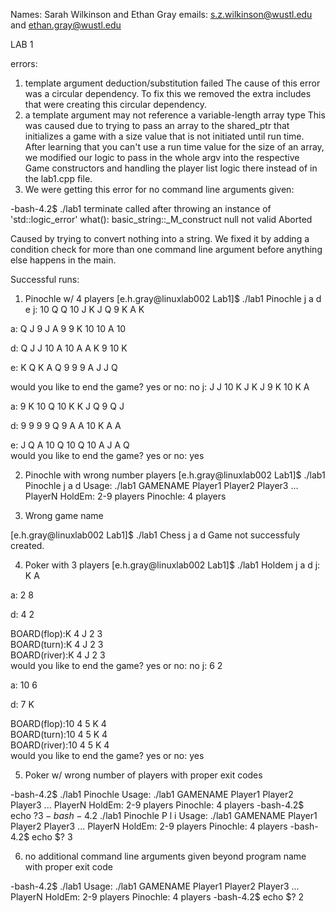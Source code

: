 Names: Sarah Wilkinson and Ethan Gray
emails: s.z.wilkinson@wustl.edu and ethan.gray@wustl.edu

LAB 1

errors: 
1. template argument deduction/substitution failed
The cause of this error was a circular dependency. To fix this we removed the extra includes that were creating this circular dependency.
2. a template argument may not reference a variable-length array type
This was caused due to trying to pass an array to the shared_ptr that initializes a game with a size value that is not initiated until run time.
After learning that you can't use a run time value for the size of an array, we modified our logic to pass in the whole argv into the respective
Game constructors and handling the player list logic there instead of in the lab1.cpp file.
3. We were getting this error for no command line arguments given:

-bash-4.2$ ./lab1
terminate called after throwing an instance of 'std::logic_error'
  what():  basic_string::_M_construct null not valid
Aborted

Caused by trying to convert nothing into a string.
We fixed it by adding a condition check for more than one command line argument before anything else happens in the main.


Successful runs:

1. Pinochle w/ 4 players
[e.h.gray@linuxlab002 Lab1]$ ./lab1 Pinochle j a d e
j: 10  Q  Q  10  J  K  J  Q  9  K  A  K  

a: Q  J  9  J  A  9  9  K  10  10  A  10  

d: Q  J  J  10  A  10  A  A  K  9  10  K  

e: K  Q  K  A  Q  9  9  9  A  J  J  Q  

would you like to end the game? yes or no: 
no
j: J  J  10  K  J  K  J  9  K  10  K  A  

a: 9  K  10  Q  10  K  K  J  Q  9  Q  J  

d: 9  9  9  9  Q  9  A  A  10  K  A  A  

e: J  Q  A  10  Q  10  Q  10  A  J  A  Q  
would you like to end the game? yes or no: 
yes

2. Pinochle with wrong number players
[e.h.gray@linuxlab002 Lab1]$ ./lab1 Pinochle j a d
Usage: ./lab1 GAMENAME Player1 Player2 Player3 ... PlayerN
HoldEm: 2-9 players
Pinochle: 4 players

3. Wrong game name

[e.h.gray@linuxlab002 Lab1]$ ./lab1 Chess j a d
Game not successfuly created.

4. Poker with 3 players
[e.h.gray@linuxlab002 Lab1]$ ./lab1 Holdem j a d
j: K  A  

a: 2  8  

d: 4  2  

BOARD(flop):K  4  J  2  3  
BOARD(turn):K  4  J  2  3  
BOARD(river):K  4  J  2  3  
would you like to end the game? yes or no: 
no
j: 6  2  

a: 10  6  

d: 7  K  

BOARD(flop):10  4  5  K  4  
BOARD(turn):10  4  5  K  4  
BOARD(river):10  4  5  K  4  
would you like to end the game? yes or no: 
yes

5. Poker w/ wrong number of players with proper exit codes

-bash-4.2$ ./lab1 Pinochle
Usage: ./lab1 GAMENAME Player1 Player2 Player3 ... PlayerN
HoldEm: 2-9 players
Pinochle: 4 players
-bash-4.2$ echo $?
3
-bash-4.2$ ./lab1 Pinochle P l i
Usage: ./lab1 GAMENAME Player1 Player2 Player3 ... PlayerN
HoldEm: 2-9 players
Pinochle: 4 players
-bash-4.2$ echo $?
3

6. no additional command line arguments given beyond program name with proper exit code

-bash-4.2$ ./lab1
Usage: ./lab1 GAMENAME Player1 Player2 Player3 ... PlayerN
HoldEm: 2-9 players
Pinochle: 4 players
-bash-4.2$ echo $?
2